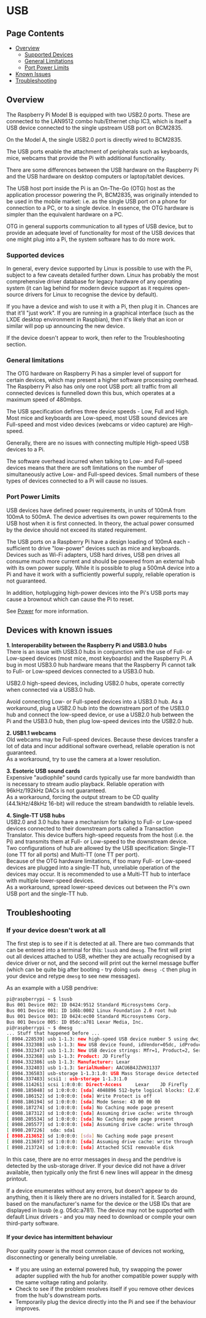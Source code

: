 # USB

## Page Contents

- [Overview](#overview)  
   - [Supported Devices](#support)
   - [General Limitations](#genlimits)
   - [Port Power Limits](#powerlimits)
- [Known Issues](#knownissues)
- [Troubleshooting](#troubleshooting)

<a name="overview"></a>
## Overview

The Raspberry Pi Model B is equipped with two USB2.0 ports. These are connected to the LAN9512 combo hub/Ethernet chip IC3, which is itself a USB device connected to the single upstream USB port on BCM2835.

On the Model A, the single USB2.0 port is directly wired to BCM2835.

The USB ports enable the attachment of peripherals such as keyboards, mice, webcams that provide the Pi with additional functionality.

There are some differences between the USB hardware on the Raspberry Pi and the USB hardware on desktop computers or laptop/tablet devices.

The USB host port inside the Pi is an On-The-Go (OTG) host as the application processor powering the Pi, BCM2835, was originally intended to be used in the mobile market: i.e. as the single USB port on a phone for connection to a PC, or to a single device. In essence, the OTG hardware is simpler than the equivalent hardware on a PC.

OTG in general supports communication to all types of USB device, but to provide an adequate level of functionality for most of the USB devices that one might plug into a Pi, the system software has to do more work.

<a name="support"></a>
### Supported devices

In general, every device supported by Linux is possible to use with the Pi, subject to a few caveats detailed further down. Linux has probably the most comprehensive driver database for legacy hardware of any operating system (it can lag behind for modern device support as it requires open-source drivers for Linux to recognise the device by default).

If you have a device and wish to use it with a Pi, then plug it in. Chances are that it'll "just work". If you are running in a graphical interface (such as the LXDE desktop environment in Raspbian), then it's likely that an icon or similar will pop up announcing the new device.

If the device doesn't appear to work, then refer to the Troubleshooting section.

<a name="genlimits"></a>
### General limitations

The OTG hardware on Raspberry Pi has a simpler level of support for certain devices, which may present a higher software processing overhead. The Raspberry Pi also has only one root USB port: all traffic from all connected devices is funnelled down this bus, which operates at a maximum speed of 480mbps.

The USB specification defines three device speeds - Low, Full and High. Most mice and keyboards are Low-speed, most USB sound devices are Full-speed and most video devices (webcams or video capture) are High-speed.

Generally, there are no issues with connecting multiple High-speed USB devices to a Pi.

The software overhead incurred when talking to Low- and Full-speed devices means that there are soft limitations on the number of simultaneously active Low- and Full-speed devices. Small numbers of these types of devices connected to a Pi will cause no issues.

<a name="powerlimits"></a>
### Port Power Limits

USB devices have defined power requirements, in units of 100mA from 100mA to 500mA. The device advertises its own power requirements to the USB host when it is first connected. In theory, the actual power consumed by the device should not exceed its stated requirement.

The USB ports on a Raspberry Pi have a design loading of 100mA each - sufficient to drive "low-power" devices such as mice and keyboards. Devices such as Wi-Fi adapters, USB hard drives, USB pen drives all consume much more current and should be powered from an external hub with its own power supply. While it is possible to plug a 500mA device into a Pi and have it work with a sufficiently powerful supply, reliable operation is not guaranteed.

In addition, hotplugging high-power devices into the Pi's USB ports may cause a brownout which can cause the Pi to reset.

See [Power](../power/README.md) for more information.

<a name="knownissues"></a>
## Devices with known issues  

**1. Interoperability between the Raspberry Pi and USB3.0 hubs**  
   There is an issue with USB3.0 hubs in conjunction with the use of Full- or Low-speed devices (most mice, most keyboards) and the Raspberry Pi. A bug in most USB3.0 hub hardware means that the Raspberry Pi cannot talk to Full- or Low-speed devices connected to a USB3.0 hub.

   USB2.0 high-speed devices, including USB2.0 hubs, operate correctly when connected via a USB3.0 hub.

   Avoid connecting Low- or Full-speed devices into a USB3.0 hub. As a workaround, plug a USB2.0 hub into the downstream port of the USB3.0 hub and connect the low-speed device, or use a USB2.0 hub between the Pi and the USB3.0 hub, then plug low-speed devices into the USB2.0 hub.

**2. USB1.1 webcams**  
   Old webcams may be Full-speed devices. Because these devices transfer a lot of data and incur additional software overhead, reliable operation is not guaranteed.  
   As a workaround, try to use the camera at a lower resolution.

**3. Esoteric USB sound cards**  
  Expensive "audiophile" sound cards typically use far more bandwidth than is necessary to stream audio playback. Reliable operation with 96kHz/192kHz DACs is not guaranteed.  
  As a workaround, forcing the output stream to be CD quality (44.1kHz/48kHz 16-bit) will reduce the stream bandwidth to reliable levels.

**4. Single-TT USB hubs**  
  USB2.0 and 3.0 hubs have a mechanism for talking to Full- or Low-speed devices connected to their downstream ports called a Transaction Translator. This device buffers high-speed requests from the host (i.e. the Pi) and transmits them at Full- or Low-speed to the downstream device. Two configurations of hub are allowed by the USB specification: Single-TT (one TT for all ports) and Multi-TT (one TT per port).  
  Because of the OTG hardware limitations, if too many Full- or Low-speed devices are plugged into a single-TT hub, unreliable operation of the devices may occur. It is recommended to use a Multi-TT hub to interface with multiple lower-speed devices.  
  As a workaround, spread lower-speed devices out between the Pi's own USB port and the single-TT hub.

<a name="troubleshooting"></a>
## Troubleshooting

### If your device doesn't work at all

The first step is to see if it is detected at all. There are two commands that can be entered into a terminal for this: `lsusb` and `dmesg`. The first will print out all devices attached to USB, whether they are actually recognised by a device driver or not, and the second will print out the kernel message buffer (which can be quite big after booting - try doing `sudo dmesg -C` then plug in your device and retype `dmesg` to see new messages).

As an example with a USB pendrive:

```bash
pi@raspberrypi ~ $ lsusb
Bus 001 Device 002: ID 0424:9512 Standard Microsystems Corp.
Bus 001 Device 001: ID 1d6b:0002 Linux Foundation 2.0 root hub
Bus 001 Device 003: ID 0424:ec00 Standard Microsystems Corp.
Bus 001 Device 005: ID 05dc:a781 Lexar Media, Inc.
pi@raspberrypi ~ $ dmesg
... Stuff that happened before ...
[ 8904.228539] usb 1-1.3: new high-speed USB device number 5 using dwc_otg
[ 8904.332308] usb 1-1.3: New USB device found, idVendor=05dc, idProduct=a781
[ 8904.332347] usb 1-1.3: New USB device strings: Mfr=1, Product=2, SerialNumber=3
[ 8904.332368] usb 1-1.3: Product: JD Firefly
[ 8904.332386] usb 1-1.3: Manufacturer: Lexar
[ 8904.332403] usb 1-1.3: SerialNumber: AACU6B4JZVH31337
[ 8904.336583] usb-storage 1-1.3:1.0: USB Mass Storage device detected
[ 8904.337483] scsi1 : usb-storage 1-1.3:1.0
[ 8908.114261] scsi 1:0:0:0: Direct-Access     Lexar    JD Firefly       0100 PQ: 0 ANSI: 0 CCS
[ 8908.185048] sd 1:0:0:0: [sda] 4048896 512-byte logical blocks: (2.07 GB/1.93 GiB)
[ 8908.186152] sd 1:0:0:0: [sda] Write Protect is off
[ 8908.186194] sd 1:0:0:0: [sda] Mode Sense: 43 00 00 00
[ 8908.187274] sd 1:0:0:0: [sda] No Caching mode page present
[ 8908.187312] sd 1:0:0:0: [sda] Assuming drive cache: write through
[ 8908.205534] sd 1:0:0:0: [sda] No Caching mode page present
[ 8908.205577] sd 1:0:0:0: [sda] Assuming drive cache: write through
[ 8908.207226]  sda: sda1
[ 8908.213652] sd 1:0:0:0: [sda] No Caching mode page present
[ 8908.213697] sd 1:0:0:0: [sda] Assuming drive cache: write through
[ 8908.213724] sd 1:0:0:0: [sda] Attached SCSI removable disk
```

In this case, there are no error messages in `dmesg` and the pendrive is detected by the usb-storage driver. If your device did not have a driver available, then typically only the first 6 new lines will appear in the dmesg printout.

If a device enumerates without any errors, but doesn't appear to do anything, then it is likely there are no drivers installed for it. Search around, based on the manufacturer's name for the device or the USB IDs that are displayed in lsusb (e.g. 05dc:a781). The device may not be supported with default Linux drivers - and you may need to download or compile your own third-party software.

#### If your device has intermittent behaviour

Poor quality power is the most common cause of devices not working, disconnecting or generally being unreliable.  

- If you are using an external powered hub, try swapping the power adapter supplied with the hub for another compatible power supply with the same voltage rating and polarity.
- Check to see if the problem resolves itself if you remove other devices from the hub's downstream ports.
- Temporarily plug the device directly into the Pi and see if the behaviour improves.
